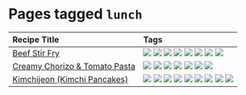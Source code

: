 # Pages tagged `lunch`

|Recipe Title|Tags
|:---|:---|
|[Beef Stir Fry](../recipes/beefstirfry.md)|[![](https://img.shields.io/badge/tag-asian-8a3b70)](tags/asian.md) [![](https://img.shields.io/badge/tag-beef-93e32e)](tags/beef.md) [![](https://img.shields.io/badge/tag-dinner-945e60)](tags/dinner.md) [![](https://img.shields.io/badge/tag-healthy-7ca620)](tags/healthy.md) [![](https://img.shields.io/badge/tag-lunch-be57aa)](tags/lunch.md) [![](https://img.shields.io/badge/tag-pasta-617c8)](tags/pasta.md) [![](https://img.shields.io/badge/tag-stovetop-9bf4b7)](tags/stovetop.md) [![](https://img.shields.io/badge/tag-versatile-da1f33)](tags/versatile.md)|
|[Creamy Chorizo & Tomato Pasta](../recipes/creamychorizotomatopasta.md)|[![](https://img.shields.io/badge/tag-boiled-6685b7)](tags/boiled.md) [![](https://img.shields.io/badge/tag-dairy-4b9e32)](tags/dairy.md) [![](https://img.shields.io/badge/tag-italian-3bf9ab)](tags/italian.md) [![](https://img.shields.io/badge/tag-lunch-be57aa)](tags/lunch.md) [![](https://img.shields.io/badge/tag-pasta-617c8)](tags/pasta.md) [![](https://img.shields.io/badge/tag-sides-12b63)](tags/sides.md) [![](https://img.shields.io/badge/tag-stovetop-9bf4b7)](tags/stovetop.md)|
|[Kimchijeon (Kimchi Pancakes)](../recipes/kimchipancakes.md)|[![](https://img.shields.io/badge/tag-dinner-945e60)](tags/dinner.md) [![](https://img.shields.io/badge/tag-easy-72fcc)](tags/easy.md) [![](https://img.shields.io/badge/tag-fried-379a95)](tags/fried.md) [![](https://img.shields.io/badge/tag-healthy-7ca620)](tags/healthy.md) [![](https://img.shields.io/badge/tag-korean-4e6ea)](tags/korean.md) [![](https://img.shields.io/badge/tag-lunch-be57aa)](tags/lunch.md) [![](https://img.shields.io/badge/tag-stovetop-9bf4b7)](tags/stovetop.md) [![](https://img.shields.io/badge/tag-vegan-6f4790)](tags/vegan.md) [![](https://img.shields.io/badge/tag-vegetarian-473080)](tags/vegetarian.md)|